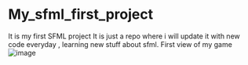 # My_sfml_first_project
It is my first SFML project
It is just a repo where i will update it with new code everyday , learning new stuff about sfml.
First view of my game
![image](https://user-images.githubusercontent.com/59731205/120117391-94cd0f80-c1aa-11eb-9f8e-977ffcc5366b.png)
